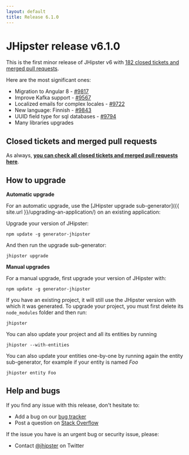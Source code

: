 ```yaml
---
layout: default
title: Release 6.1.0
---
```


JHipster release v6.1.0
==================

This is the first minor release of JHipster v6 with [182 closed tickets and merged pull requests](https://github.com/jhipster/generator-jhipster/issues?q=milestone%3A6.1.0+is%3Aclosed).

Here are the most significant ones:

- Migration to Angular 8 - [#9817](https://github.com/jhipster/generator-jhipster/pull/9817)
- Improve Kafka support - [#9567](https://github.com/jhipster/generator-jhipster/pull/9567)
- Localized emails for complex locales - [#9722](https://github.com/jhipster/generator-jhipster/pull/9722)
- New language: Finnish - [#9843](https://github.com/jhipster/generator-jhipster/pull/9843)
- UUID field type for sql databases - [#9794](https://github.com/jhipster/generator-jhipster/pull/9794)
- Many libraries upgrades


Closed tickets and merged pull requests
------------
As always, __[you can check all closed tickets and merged pull requests here](https://github.com/jhipster/generator-jhipster/issues?q=milestone%3A6.1.0+is%3Aclosed)__.

How to upgrade
------------

**Automatic upgrade**

For an automatic upgrade, use the [JHipster upgrade sub-generator]({{ site.url }}/upgrading-an-application/) on an existing application:

Upgrade your version of JHipster:

```
npm update -g generator-jhipster
```

And then run the upgrade sub-generator:

```
jhipster upgrade
```

**Manual upgrades**

For a manual upgrade, first upgrade your version of JHipster with:

```
npm update -g generator-jhipster
```

If you have an existing project, it will still use the JHipster version with which it was generated.
To upgrade your project, you must first delete its `node_modules` folder and then run:

```
jhipster
```

You can also update your project and all its entities by running

```
jhipster --with-entities
```

You can also update your entities one-by-one by running again the entity sub-generator, for example if your entity is named _Foo_

```
jhipster entity Foo
```

Help and bugs
--------------

If you find any issue with this release, don't hesitate to:

- Add a bug on our [bug tracker](https://github.com/jhipster/generator-jhipster/issues?state=open)
- Post a question on [Stack Overflow](http://stackoverflow.com/tags/jhipster/info)

If the issue you have is an urgent bug or security issue, please:

- Contact [@jhipster](https://twitter.com/jhipster) on Twitter
